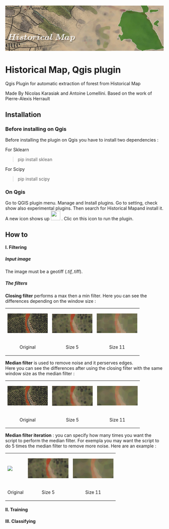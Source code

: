 ![Alt text](/img/historical_logo.jpg?raw=true "Historical Map Plugin for Qgis")
# Historical Map, Qgis plugin 

Qgis Plugin for automatic extraction of forest from Historical Map

Made By Nicolas Karasiak and Antoine Lomellini. Based on the work of Pierre-Alexis Herrault

## Installation
### Before installing on Qgis
Before installing the plugin on Qgis you have to install two dependencies :

  For Sklearn
> pip install sklean

  For Scipy
> pip install scipy

### On Qgis
Go to QGIS plugin menu. Manage and Install plugins. Go to setting, check show also experimental plugins.
Then search for Historical Mapand install it. A new icon shows up <img src="https://raw.githubusercontent.com/lennepkade/Historical-Map/master/img/icon.png" data-canonical-src="https://raw.githubusercontent.com/lennepkade/Historical-Map/master/img/icon.png" width="30" height="30" />
. Clic on this icon to run the plugin.
## How to 
#### I. Filtering

##### Input image
The image must be a geotiff (*.tif,*.tiff).

##### The filters
<b>Closing filter</b> performs a max then a min filter. Here you can see the differences depending on the window size : </p><table border="0" style=" margin-top:0px; margin-bottom:0px; margin-left:0px; margin-right:0px;" cellspacing="2" cellpadding="0"><tr><td><p><img src="img/help/original_sample.png"/></p></td><td><p><img src="img/help/grey5.png"/></p></td><td><p><img src="img/help/grey11.png"/></p></td></tr><tr><td><p align="center">Original</p></td><td><p align="center">Size 5</p></td><td><p align="center">Size 11</p></td></tr></table>

<b>Median filter</b> is used to remove noise and it perserves edges.<br/>Here you can see the differences after using the closing filter with the same window size as the median filter :
<table border="0" style=" margin-top:0px; margin-bottom:0px; margin-left:0px; margin-right:0px;" cellspacing="2" cellpadding="0"><tr><td><p><img src="img/help/original_sample.png"/></p></td><td><p><img src="img/help/gm5_5.png"/></p></td><td><p><img src="img/help/gm_11_11.png"/></p></td></tr><tr><td><p align="center">Original</p></td><td><p align="center">Size 5</p></td><td><p align="center">Size 11</p></td></tr></table>

<b>Median filter iteration</b> : you can specify how many times you want the script to perform the median filter. For exempla you may want the script to do 5 times the median filter to remove more noise. Here are an example : 
<table border="0" style=" margin-top:0px; margin-bottom:0px; margin-left:0px; margin-right:0px;" cellspacing="2" cellpadding="0"><tr><td><p><img src=":img/help/original_sample.png"/></p></td><td><p><img src="img/help/gm5_5.png"/></p></td><td><p><img src="img/help/gm_11_11.png"/></p></td></tr><tr><td><p align="center">Original</p></td><td><p align="center">Size 5</p></td><td><p align="center">Size 11</p></td></tr></table>
  
#### II. Training
#### III. Classifying

